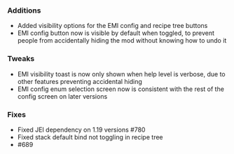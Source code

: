 ### Additions
* Added visibility options for the EMI config and recipe tree buttons
* EMI config button now is visible by default when toggled, to prevent people from accidentally hiding the mod without knowing how to undo it

### Tweaks
* EMI visibility toast is now only shown when help level is verbose, due to other features preventing accidental hiding
* EMI config enum selection screen now is consistent with the rest of the config screen on later versions

### Fixes
* Fixed JEI dependency on 1.19 versions #780
* Fixed stack default bind not toggling in recipe tree
* #689
